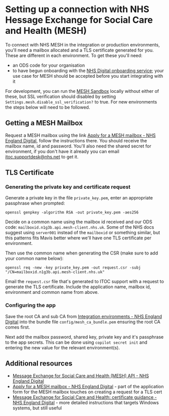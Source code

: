 # Setting up a connection with NHS Hessage Exchange for Social Care and Health (MESH)

To connect with NHS MESH in the integration or production environments, you'll
need a mailbox allocated and a TLS certificate generated for you. These are
different in each environment. To get these you'll need:

- an ODS code for your organisation
- to have begun onboarding with the [NHS Digital onboarding
  service](https://onboarding.prod.api.platform.nhs.uk/Products); your use case
  for MESH should be accepted before you start integrating with it

For development, you can run the [MESH Sandbox](https://github.com/NHSDigital/mesh-sandbox)
locally without either of these, but SSL verification should disabled by setting
`Settings.mesh.disable_ssl_verification?` to true. For new environments the
steps below will need to be followed.

## Getting a MESH Mailbox

Request a MESH mailbox using the link [Apply for a MESH mailbox - NHS England
Digital](https://digital.nhs.uk/services/message-exchange-for-social-care-and-health-mesh/messaging-exchange-for-social-care-and-health-apply-for-a-mailbox),
follow the instructions there. You should receive the mailbox name, id and
password. You'll also need the shared secret for environment, if you don't have
it already you can email itoc.supportdesk@nhs.net to get it.

## TLS Certificate

### Generating the private key and certificate request

Generate a private key in the file `private_key.pem`, enter an appropriate
passphrase when prompted:

```shell
openssl genpkey -algorithm RSA -out private_key.pem -aes256
```

Decide on a common name using the mailbox id received and our ODS code:
`mailboxid.n1g3b.api.mesh-client.nhs.uk`. Some of the NHS docs suggest using
`server001` instead of the `mailboxid` or something similar, but this patterns
fits Mavis better where we'll have one TLS certificate per environment.

Then use the common name when generating the CSR (make sure to add your common
name below):

```shell
openssl req -new -key private_key.pem -out request.csr -subj "/CN=mailboxid.n1g3b.api.mesh-client.nhs.uk"
```

Email the `request.csr` file that's generated to ITOC support with a request to
generate the TLS certificate. Include the application name, mailbox id,
environment and common name from above.

### Configuring the app

Save the root CA and sub CA from [Integration environments - NHS England
Digital](https://digital.nhs.uk/services/path-to-live-environments/integration-environment#rootca-and-subca-certificates)
into the bundle file `config/mesh_ca_bundle.pem` ensuring the root CA comes
first.

Next add the mailbox password, shared key, private key and it's passphrase to
the app secrets. This can be done using `copilot secret init` and entering the
new value for the relevant environment(s).

## Additional resources

- [Message Exchange for Social Care and Health (MESH) API - NHS England Digital](https://digital.nhs.uk/developer/api-catalogue/message-exchange-for-social-care-and-health-api#overview--end-to-end-process-to-integrate-with-mesh-api)
- [Apply for a MESH mailbox - NHS England Digital](https://digital.nhs.uk/services/message-exchange-for-social-care-and-health-mesh/messaging-exchange-for-social-care-and-health-apply-for-a-mailbox) - part of the application form for the MESH mailbox touches on creating a request for a TLS cert
- [Message Exchange for Social Care and Health: certificate guidance - NHS England Digital](https://digital.nhs.uk/services/message-exchange-for-social-care-and-health-mesh/mesh-guidance-hub/certificate-guidance) - more detailed instructions that targets Windows systems, but still useful
